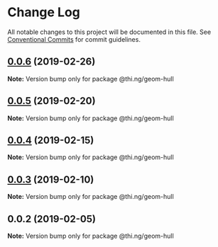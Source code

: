 # Change Log

All notable changes to this project will be documented in this file.
See [Conventional Commits](https://conventionalcommits.org) for commit guidelines.

## [0.0.6](https://github.com/thi-ng/umbrella/compare/@thi.ng/geom-hull@0.0.5...@thi.ng/geom-hull@0.0.6) (2019-02-26)

**Note:** Version bump only for package @thi.ng/geom-hull





## [0.0.5](https://github.com/thi-ng/umbrella/compare/@thi.ng/geom-hull@0.0.4...@thi.ng/geom-hull@0.0.5) (2019-02-20)

**Note:** Version bump only for package @thi.ng/geom-hull





## [0.0.4](https://github.com/thi-ng/umbrella/compare/@thi.ng/geom-hull@0.0.3...@thi.ng/geom-hull@0.0.4) (2019-02-15)

**Note:** Version bump only for package @thi.ng/geom-hull





## [0.0.3](https://github.com/thi-ng/umbrella/compare/@thi.ng/geom-hull@0.0.2...@thi.ng/geom-hull@0.0.3) (2019-02-10)

**Note:** Version bump only for package @thi.ng/geom-hull





## 0.0.2 (2019-02-05)

**Note:** Version bump only for package @thi.ng/geom-hull
